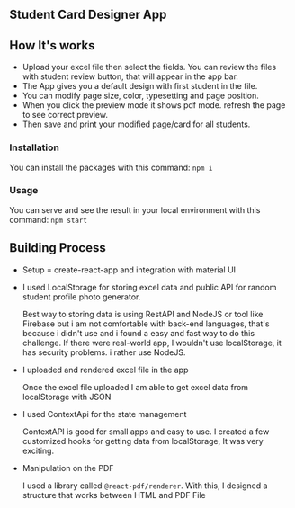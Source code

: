 ## Student Card Designer App

## How It's works

- Upload your excel file then select the fields. You can review the files with student review button, that will appear in the app bar.
- The App gives you a default design with first student in the file.
- You can modify page size, color, typesetting and page position.
- When you click the preview mode it shows pdf mode. refresh the page to see correct preview.
- Then save and print your modified page/card for all students.

### Installation

You can install the packages with this command: `npm i`

### Usage

You can serve and see the result in your local environment with this command: `npm start`

## Building Process

- Setup = create-react-app and integration with material UI
- I used LocalStorage for storing excel data and public API for random student profile photo generator.

  Best way to storing data is using RestAPI and NodeJS or tool like Firebase but i am not comfortable with back-end languages, that's because i didn't use and i found a easy and fast way to do this challenge. If there were real-world app, I wouldn't use localStorage, it has security problems. i rather use NodeJS.

- I uploaded and rendered excel file in the app

  Once the excel file uploaded I am able to get excel data from localStorage with JSON

- I used ContextApi for the state management

  ContextAPI is good for small apps and easy to use. I created a few customized hooks for getting data from localStorage, It was very exciting.

- Manipulation on the PDF

  I used a library called `@react-pdf/renderer`. With this, I designed a structure that works between HTML and PDF File
